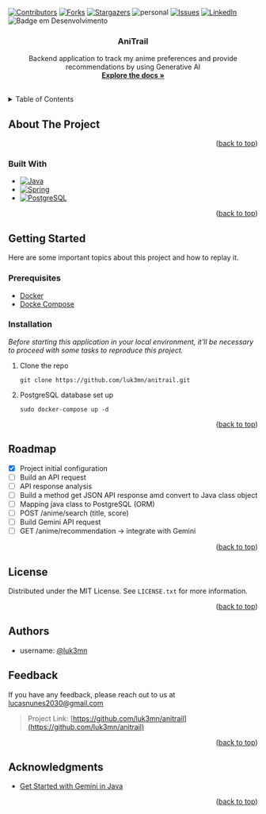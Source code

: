 <!--<a name="anitrail">
    <img src="https://raw.githubusercontent.com/luk3mn/luk3mn/main/soft_cover.png" width="1480">
</a>-->

[![Contributors][contributors-shield]][contributors-url]
[![Forks][forks-shield]][forks-url]
[![Stargazers][stars-shield]][stars-url]
![personal][personal-shield]
[![Issues][issues-shield]][issues-url]
[![LinkedIn][linkedin-shield]][linkedin-url]
![Badge em Desenvolvimento](https://img.shields.io/static/v1?label=STATUS&message=Development&color=GREEN&style=for-the-badge)

<!-- ![image](soft%20(1).png) -->



<!-- PROJECT LOGO -->
<div align="center">

[//]: # (   <img width="300" src="" alt=""/>)
   <h3 align="center">AniTrail</h3>

  <p align="center">
    Backend application to track my anime preferences and provide recommendations by using Generative AI
    <br />
    <a href="https://github.com/luk3mn/anitrail/README.md"><strong>Explore the docs »</strong></a>
    <br />
    <br />
  </p>
</div>



<!-- TABLE OF CONTENTS -->
<details>
  <summary>Table of Contents</summary>
  <ol>
    <li>
      <a href="#about-the-project">About The Project</a>
      <ul>
        <li><a href="#built-with">Built With</a></li>
      </ul>
    </li>
    <li>
      <a href="#getting-started">Getting Started</a>
      <ul>
        <li><a href="#prerequisites">Prerequisites</a></li>
        <li><a href="#installation">Installation</a></li>
      </ul>
    </li>
    <li><a href="#usage">Usage</a></li>
    <!-- <li><a href="#deploy">Deploy</a></li> -->
    <li><a href="#roadmap">Roadmap</a></li>
    <li><a href="#license">License</a></li>
    <li><a href="#authors">Authors</a></li>
    <li><a href="#feedback">Feedback</a></li>
    <li><a href="#acknowledgments">Acknowledgments</a></li>
  </ol>
</details>



<!-- ABOUT THE PROJECT -->
## About The Project

<div align="center">

[//]: # (    <img width=1000 src="" alt=""/>)
</div>



<p align="justify">

</p>

<p align="right">(<a href="#anitrail">back to top</a>)</p>

### Built With

* [![Java][Java]][Java-url]
* [![Spring][Spring]][Spring-url]
* [![PostgreSQL][PostgreSQL]][PostgreSQL-url]

<p align="right">(<a href="#anitrail">back to top</a>)</p>



<!-- GETTING STARTED -->
## Getting Started

Here are some important topics about this project and how to replay it.

### Prerequisites

* [Docker](https://docs.docker.com/)
* [Docke Compose](https://docs.docker.com/compose/)

### Installation

_Before starting this application in your local environment, it'll be necessary to proceed with some tasks to reproduce this project._

1. Clone the repo
   ```shell
   git clone https://github.com/luk3mn/anitrail.git
   ```
2. PostgreSQL database set up
   ```shell
   sudo docker-compose up -d
   ```


<p align="right">(<a href="#anitrail">back to top</a>)</p>



<!-- USAGE EXAMPLES -->
<!-- ## Usage -->

<!-- Deploy -->
<!-- ## Deploy -->


<!-- ROADMAP -->
## Roadmap

- [x] Project initial configuration
- [ ] Build an API request
- [ ] API response analysis
- [ ] Build a method get JSON API response amd convert to Java class object
- [ ] Mapping java class to PostgreSQL (ORM)
- [ ] POST /anime/search (title, score)
- [ ] Build Gemini API request
- [ ] GET /anime/recommendation -> integrate with Gemini

<p align="right">(<a href="#anitrail">back to top</a>)</p>



<!-- LICENSE -->
## License

Distributed under the MIT License. See `LICENSE.txt` for more information.

<p align="right">(<a href="#anitrail">back to top</a>)</p>



## Authors

- username: [@luk3mn](https://www.github.com/luk3mn)

## Feedback

If you have any feedback, please reach out to us at lucasnunes2030@gmail.com

> Project Link: [https://github.com/luk3mn/anitrail](https://github.com/luk3mn/anitrail)

<p align="right">(<a href="#anitrail">back to top</a>)</p>


<!-- ACKNOWLEDGMENTS -->
## Acknowledgments
* [Get Started with Gemini in Java](https://medium.com/google-cloud/get-started-with-gemini-in-java-923f2069ea4d)


<p align="right">(<a href="#anitrail">back to top</a>)</p>



<!-- MARKDOWN LINKS & IMAGES -->
<!-- https://www.markdownguide.org/basic-syntax/#reference-style-links -->
[contributors-shield]: https://img.shields.io/github/contributors/luk3mn/anitrail.svg?style=for-the-badge
[contributors-url]: https://github.com/luk3mn/anitrail/graphs/contributors
[issues-shield]: https://img.shields.io/github/issues/luk3mn/anitrail.svg?style=for-the-badge
[issues-url]: https://github.com/luk3mn/anitrail/issues
[forks-shield]: https://img.shields.io/github/forks/luk3mn/anitrail.svg?style=for-the-badge
[forks-url]: https://github.com/luk3mn/anitrail/network/members
[stars-shield]: https://img.shields.io/github/stars/luk3mn/anitrail.svg?style=for-the-badge
[stars-url]: https://github.com/luk3mn/anitrail/stargazers
[license-shield]: https://img.shields.io/github/license/othneildrew/Best-README-Template.svg?style=for-the-badge
[license-url]: https://github.com/luk3mn/anitrail/blob/master/LICENSE
[linkedin-shield]: https://img.shields.io/badge/-LinkedIn-black.svg?style=for-the-badge&logo=linkedin&colorB=555
[linkedin-url]: https://www.linkedin.com/in/lucasmaues/
[personal-shield]: https://img.shields.io/static/v1?label=ORACLE_ONE&message=ALURA&color=2e3643&style=for-the-badge&colorB=555

<!-- Stack Shields -->
[Java]: https://img.shields.io/badge/Java-E02027?style=for-the-badge&logo=java&logoColor=ffffff
[Java-url]: https://www.java.com/en/
[Spring]: https://img.shields.io/badge/SrpingBoot-6DB33F?style=for-the-badge&logo=springboot&logoColor=ffffff
[Spring-url]: https://spring.io/projects/spring-boot
[PostgreSQL]: https://img.shields.io/badge/POSTGRESQL-4169E1?style=for-the-badge&logo=postgresql&logoColor=ffffff
[PostgreSQL-url]: https://www.postgresql.org/
